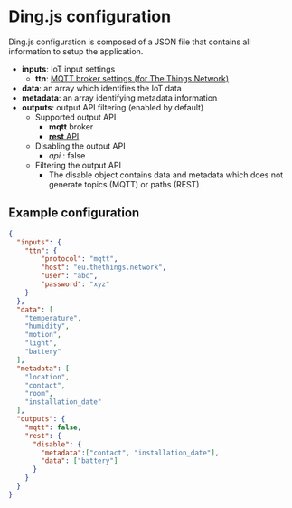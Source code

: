 # Ding.js configuration

Ding.js configuration is composed of a JSON file that contains all information to setup the application.

* **inputs**: IoT input settings 
  * **ttn**: [MQTT broker settings (for The Things Network)](./thethingsnetwork.md)
* **data**: an array which identifies the IoT data
* **metadata**: an array identifying metadata information
* **outputs**: output API filtering (enabled by default)
  * Supported output API
    * **mqtt** broker
    * [**rest** API](./rest-api.md)
  * Disabling the output API
    * *api* : false
  * Filtering the output API
    * The disable object contains data and metadata which does not generate topics (MQTT) or paths (REST)

## Example configuration

```json
{
  "inputs": {
    "ttn": {
        "protocol": "mqtt",
        "host": "eu.thethings.network",
        "user": "abc",
        "password": "xyz"
    }
  },
  "data": [
    "temperature",
    "humidity",
    "motion",
    "light",
    "battery"
  ],
  "metadata": [
    "location",
    "contact",
    "room",
    "installation_date"
  ],
  "outputs": {
    "mqtt": false,
    "rest": {
      "disable": {
        "metadata":["contact", "installation_date"],
        "data": ["battery"]
      }
    }
  }
}
```